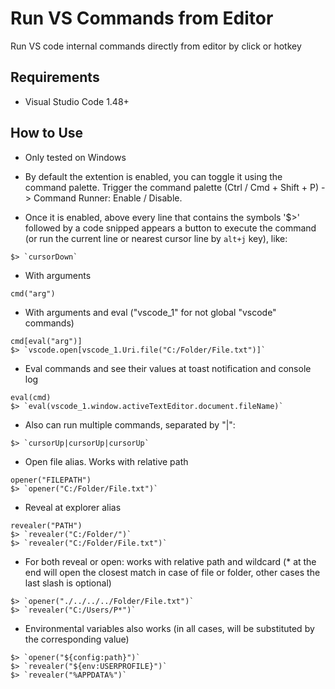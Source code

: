# Run VS Commands from Editor

Run VS code internal commands directly from editor by click or hotkey

## Requirements

- Visual Studio Code 1.48+

## How to Use

- Only tested on Windows

- By default the extention is enabled, you can toggle it using the command palette. Trigger the command palette (Ctrl / Cmd + Shift + P) -> Command Runner: Enable / Disable.

- Once it is enabled, above every line that contains the symbols '$>' followed by a code snipped appears a button to execute the command (or run the current line or nearest cursor line by `alt+j` key), like:
```
$> `cursorDown`
```

- With arguments
```
cmd("arg")
```

- With arguments and eval ("vscode_1" for not global "vscode" commands)
```
cmd[eval("arg")]
$> `vscode.open[vscode_1.Uri.file("C:/Folder/File.txt")]`
```

- Eval commands and see their values at toast notification and console log
```
eval(cmd)
$> `eval(vscode_1.window.activeTextEditor.document.fileName)`
```

- Also can run multiple commands, separated by "|":
```
$> `cursorUp|cursorUp|cursorUp`
```

- Open file alias. Works with relative path
```
opener("FILEPATH")
$> `opener("C:/Folder/File.txt")`
```

- Reveal at explorer alias
```
revealer("PATH")
$> `revealer("C:/Folder/")`
$> `revealer("C:/Folder/File.txt")`
```

- For both reveal or open: works with relative path and wildcard (* at the end will open the closest match in case of file or folder, other cases the last slash is optional)
```
$> `opener("./../../../Folder/File.txt")`
$> `revealer("C:/Users/P*")`
```

- Environmental variables also works (in all cases, will be substituted by the corresponding value)
```
$> `opener("${config:path}")`
$> `revealer("${env:USERPROFILE}")`
$> `revealer("%APPDATA%")`
```

<!-- ⠐TODO⠂
* Add file line anchor (# or :)
* Test eval log for improve
* Wsl/unix fix
-->
